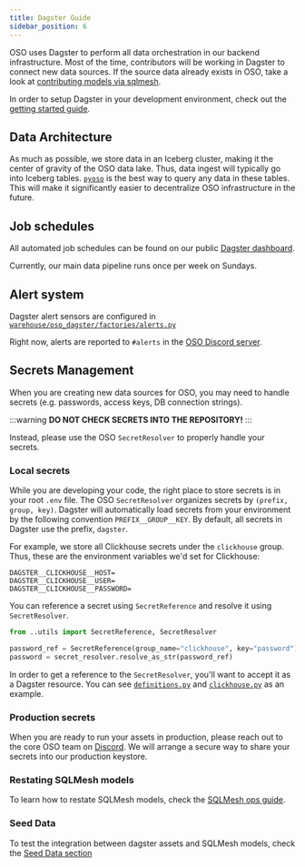 ```yaml
---
title: Dagster Guide
sidebar_position: 6
---
```


OSO uses Dagster to perform all data orchestration in our backend infrastructure.
Most of the time, contributors will be working in Dagster to
connect new data sources.
If the source data already exists in OSO, take a look at
[contributing models via sqlmesh](../contribute-models/index.mdx).

In order to setup Dagster in your development environment,
check out the [getting started guide](../contribute-data/setup/index.md).

## Data Architecture

As much as possible, we store data in an Iceberg cluster,
making it the center of gravity of the OSO data lake.
Thus, data ingest will typically go into Iceberg tables.
[`pyoso`](../get-started/python.md) is the best way to query any data in these tables.
This will make it significantly easier to decentralize OSO infrastructure
in the future.

## Job schedules

All automated job schedules can be found on our public
[Dagster dashboard](https://dagster.opensource.observer/automation).

Currently, our main data pipeline runs once per week on Sundays.

## Alert system

Dagster alert sensors are configured in
[`warehouse/oso_dagster/factories/alerts.py`](https://github.com/opensource-observer/oso/blob/main/warehouse/oso_dagster/factories/alerts.py)

Right now, alerts are reported to `#alerts` in the
[OSO Discord server](https://www.opensource.observer/discord).

## Secrets Management

When you are creating new data sources for OSO,
you may need to handle secrets (e.g. passwords, access keys, DB connection strings).

:::warning
**DO NOT CHECK SECRETS INTO THE REPOSITORY!**
:::

Instead, please use the OSO `SecretResolver` to properly handle your secrets.

### Local secrets

While you are developing your code,
the right place to store secrets is in your root `.env` file.
The OSO `SecretResolver` organizes secrets by
`(prefix, group, key)`.
Dagster will automatically load secrets from your environment by
the following convention `PREFIX__GROUP__KEY`.
By default, all secrets in Dagster use the prefix, `dagster`.

For example, we store all Clickhouse secrets under the `clickhouse` group.
Thus, these are the environment variables we'd set for Clickhouse:

```
DAGSTER__CLICKHOUSE__HOST=
DAGSTER__CLICKHOUSE__USER=
DAGSTER__CLICKHOUSE__PASSWORD=
```

You can reference a secret using `SecretReference`
and resolve it using `SecretResolver`.

```python
from ..utils import SecretReference, SecretResolver

password_ref = SecretReference(group_name="clickhouse", key="password")
password = secret_resolver.resolve_as_str(password_ref)
```

In order to get a reference to the `SecretResolver`,
you'll want to accept it as a Dagster resource.
You can see
[`definitions.py`](https://github.com/opensource-observer/oso/blob/main/warehouse/oso_dagster/definitions.py) and
[`clickhouse.py`](https://github.com/opensource-observer/oso/blob/main/warehouse/oso_dagster/resources/clickhouse.py) as an example.

### Production secrets

When you are ready to run your assets in production,
please reach out to the core OSO team on
[Discord](https://www.opensource.observer/discord).
We will arrange a secure way to share your secrets
into our production keystore.

### Restating SQLMesh models

To learn how to restate SQLMesh models, check the [SQLMesh ops guide](./ops/dagster.md).

### Seed Data

To test the integration between dagster assets and SQLMesh models, check the [Seed Data section](../contribute-data/index.md)
